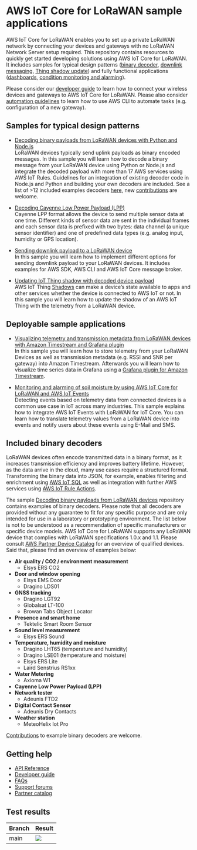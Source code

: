 # AWS IoT Core for LoRaWAN sample applications 

AWS IoT Core for LoRaWAN enables you to set up a private LoRaWAN network by connecting your devices and gateways with no LoRaWAN Network Server setup required. This repository contains resources to quickly get started developing solutions using AWS IoT Core for LoRaWAN. It includes samples for typical design patterns ([binary decoder](transform_binary_payload), [downlink messaging](send_downlink_payload), [Thing shadow update](iotthingshadow)) and fully functional applications ([dashboards](timestream), [condition monitoring and alarming](soilmoisture_alarming)).

Please consider our [developer guide](https://docs.aws.amazon.com/iot/latest/developerguide/connect-iot-lorawan.html) to learn how to connect your wireless devices and gateways to AWS IoT Core for LoRaWAN.  Please also consider [automation guidelines](automation) to learn how to use AWS CLI to automate tasks (e.g. configuration of a new gateway).

## Samples for typical design patterns

- [Decoding binary payloads from LoRaWAN devices with Python and Node.js](transform_binary_payload)  
    LoRaWAN devices typically send uplink payloads as binary encoded messages. In this sample you will learn how to decode a binary message from your LoRaWAN device using Python or Node.js and integrate the decoded payload with more than 17 AWS services using AWS IoT Rules. Guidelines for an integration of existing decoder code in Node.js and Python and building your own decoders are included.  See a list of >12 included examples decoders [here](#included-binary-decoders), new [contributions](CONTRIBUTING.md) are welcome.  

- [Decoding Cayenne Low Power Payload (LPP)](cayenneLPPDecoder)  
    Cayenne LPP format allows the device to send multiple sensor data at one time. Different kinds of sensor data are sent in the individual frames and each sensor data is prefixed with two bytes: data channel (a unique sensor identifier) and one of predefined data types (e.g. analog input, humidity or GPS location).

- [Sending downlink payload to a LoRaWAN device](send_downlink_payload)  
    In this sample you will learn how to implement different options for sending downlink payload to your LoRaWAN devices. It includes examples for AWS SDK, AWS CLI and AWS IoT Core message broker.

- [Updating IoT Thing shadow with decoded device payload](iotthingshadow)  
    AWS IoT Thing [Shadows](https://docs.aws.amazon.com/iot/latest/developerguide/iot-device-shadows.html) can make a device’s state available to apps and other services whether the device is connected to AWS IoT or not. In this sample you will learn how to update the shadow of an AWS IoT Thing with the telemetry from a LoRaWAN device. 

## Deployable sample applications

- [Visualizing telemetry and transmission metadata from LoRaWAN devices with Amazon Timestream and Grafana plugin](timestream)  
    In this sample you will learn how to store telemetry from your LoRaWAN Devices as well as transmission metadata (e.g. RSSI and SNR per gateway) into Amazon Timestream. Afterwards you will learn how to visualize time series data in Grafana using a [Grafana plugin for Amazon Timestream](https://grafana.com/grafana/plugins/grafana-timestream-datasource/installation). 

- [Monitoring and alarming of soil moisture by using AWS IoT Core for LoRaWAN and AWS IoT Events](soilmoisture_alarming)  
    Detecting events based on telemetry data from connected devices is a common use case in IoT across many industries. This sample explains how to integrate AWS IoT Events with LoRaWAN for IoT Core. You can learn how to translate telemetry values from a LoRaWAN device into events and notify users about these events using E-Mail and SMS.

## Included binary decoders
LoRaWAN devices often encode transmitted data in a binary format, as it increases transmission efficiency and improves battery lifetime. However, as the data arrive in the cloud, many use cases require a structured format. Transforming the binary data into JSON, for example, enables filtering and enrichment using [AWS IoT SQL](https://docs.aws.amazon.com/iot/latest/developerguide/iot-sql-reference.html) as well as integration with further AWS services using [AWS IoT Rule Actions](https://docs.aws.amazon.com/iot/latest/developerguide/iot-rule-actions.html).

The sample [Decoding binary payloads from LoRaWAN devices](transform_binary_payload) repository contains examples of binary decoders. Please note that all decoders are provided without any guarantee to fit for any specific purpose and are only intended for use in a laboratory or prototyping environment. The list below is not to be understood as a recommendation of specific manufacturers or specific device models. AWS IoT Core for LoRaWAN supports any LoRaWAN device that complies with LoRaWAN specifications 1.0.x and 1.1. Please consult [AWS Partner Device Catalog](https://devices.amazonaws.com) for an overview of qualified devices. Said that, please find an overview of examples below:

- **Air quality / CO2 / environment measurement**
  - Elsys ERS CO2
- **Door and window opening**
  - Elsys EMS Door
  - Dragino LDS01
- **GNSS tracking**
  - Dragino LGT92
  - Globalsat LT-100
  - Browan Tabs Object Locator
- **Presence and smart home**
  - Tektelic Smart Room Sensor
- **Sound level measurement**
  - Elsys ERS Sound
- **Temperature, humidity and moisture**
  - Dragino LHT65 (temperature and humidity)
  - Dragino LSE01 (temperature and moisture)
  - Elsys ERS Lite
  - Laird Senstrius RS1xx
- **Water Metering**
  - Axioma W1
- **Cayenne Low Power Payload (LPP)**
- **Network tester**
  - Adeunis FTD2
- **Digital Contact Sensor**
  - Adeunis Dry Contacts
- **Weather station**
  - MeteoHelix Iot Pro

[Contributions](CONTRIBUTING.md) to example binary decoders are welcome.

## Getting help 

- [API Reference](http://docs.aws.amazon.com/console/iot/wireless/intro/apiref)
- [Developer guide](http://docs.aws.amazon.com/console/iot/wireless/intro/devguide)
- [FAQs](https://aws.amazon.com/iot-core/faqs/#AWS_IoT_Core_for_LoRaWAN)
- [Support forums](https://forums.aws.amazon.com/forum.jspa?forumID=210)
- [Partner catalog](https://devices.amazonaws.com/search?page=1&sv=iotclorawan)

## Test results 

| Branch | Result                                                                                                                                                                                                                                                                                                    |
| ------ | --------------------------------------------------------------------------------------------------------------------------------------------------------------------------------------------------------------------------------------------------------------------------------------------------------- |
| main   | ![](https://codebuild.us-west-2.amazonaws.com/badges?uuid=eyJlbmNyeXB0ZWREYXRhIjoiNlVuVG9hVVEyUytLOC9icWVVWFY5eXAreFJLSlUvUnd3anBmSmRxVkpkbHFsVG9VVFJKRlZvQlkyaXRzNW05dUR4aFUxNmhxZE5UZEUwc05HMmJUMUZNPSIsIml2UGFyYW1ldGVyU3BlYyI6InR5L1psR1VlNjhjVkdSWHMiLCJtYXRlcmlhbFNldFNlcmlhbCI6MX0%3D&branch=main) |
